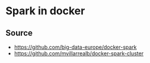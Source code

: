 # Spark in docker



## Source

- https://github.com/big-data-europe/docker-spark
- https://github.com/mvillarrealb/docker-spark-cluster


